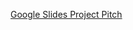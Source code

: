 [Google Slides Project Pitch](https://docs.google.com/presentation/d/1yebxyeBgAkNVPKzoz2n-VDSQpIfbtkt_04Fh5wHnPus/edit#slide=id.p)
